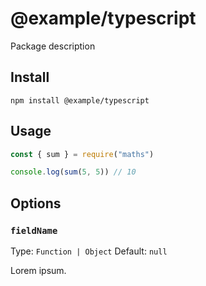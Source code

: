 # @example/typescript

Package description

## Install

```
npm install @example/typescript
```

## Usage

```js
const { sum } = require("maths")

console.log(sum(5, 5)) // 10
```

## Options

### `fieldName`

Type: `Function | Object`
Default: `null`

Lorem ipsum.
